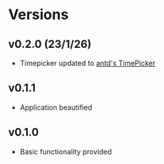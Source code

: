 # Versions

## v0.2.0 (23/1/26)

- Timepicker updated to [antd's TimePicker](https://ant.design/components/time-picker)

## v0.1.1

- Application beautified

## v0.1.0

- Basic functionality provided
